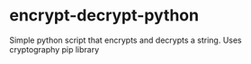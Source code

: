 # encrypt-decrypt-python
Simple python script that encrypts and decrypts a string. Uses cryptography pip library
